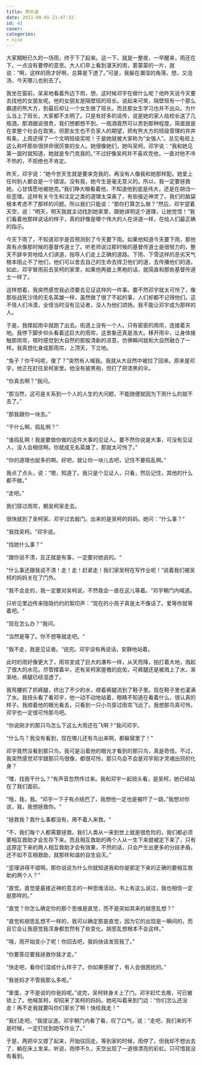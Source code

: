 ```yaml
---
title: 雨中道
date: 2011-08-05 21:47:33
id: 42
cover: 
categories:
- nise
---
```


 大家期盼已久的一场雨，终于下了起来。这一下，就是一整夜，一早醒来，雨还在下，一点没有要停的意思。大人们早上看到漫天的雨，雾蒙蒙的一片，就说：“啊，这样的雨才好啊，总算是下透了。”可是，我躲在潮湿的角落，想，又泡汤，今天哪儿也别去了。

 我坐在窗前，呆呆地看着外边下雨，想，这时候邓宇在做什么呢？他昨天说今天要去找他的女朋友呢。他的女朋友是隔壁班的班长。说起来可笑，隔壁班有一个那么霸道的熊大方，到最后却让一个女生做了班长。而且那女生学习也并不出众。为什么当上了班长，大家都不太明了。只是有好多的谣传，说是她的家人给校长送了几瓶酒，那酒据说很贵，我们想都想不到，一瓶酒竟然可以贵到那种程度，简直就是在拿整个社会在取笑。但那女生也不负家人的期望，把有熊大方的班级管理的井井有条，上周还得了一个文明班级奖呢！于是她就被大家称为“女强人”。总见电视上这么称呼那些很拼命很厉害的女人。她很像她们，她叫吴柯。邓宇说：“我和她见第一面时就知道，她就是专门克我的。”不过好像吴柯并不喜欢克他，一直对他不冷不热的，不拒绝也不肯定。

 昨天，邓宇说：“她今世天生就是要来克我的，再没有人像我和她那样配。她爱上任何别人都会是一个错误。没有我，她今生是毫无意义的。所以，我一定要拯救她，心甘情愿地被她克。”我们睁大眼看着他，不知道他到底是伟大，还是在胡诌一些歪理。这样有关今生和注定之类的道理太深奥了，有些接近神灵了。我们的脑袋根本考虑不了那样的问题。所以我们只能说：“那你打算怎么做？”然后，邓宇望着天空，说：“明天，明天我就主动找到她家里，跟她讲明这个道理，让她觉悟！”我们看着他那样说话的样子，真的好像是哪个伟大的人在讲道一样，在给人们最正确的指示。

 今天下雨了，不知道邓宇是否预测到了今天要下雨。如果他知道今天要下雨，那他真有点像那时候的基督传道士了。听老师说过那时候的基督传道士是很努力的，整天不辞辛劳地给人们讲道，指导人们走上正确的道路。下雨、下雪这样的恶劣天气根本阻止不了他们，他们可以舍去自己的生命去捍卫他们的道，去传播他们的道。如此，邓宇冒雨前去吴柯的家里，如果他再披上黑袍的话，就简直和那些基督传道士一样了。

 这样想着，我突然感觉我必须要去见证这样的一件事。要不然邓宇就太可怜了，像那些战死沙场的无名英雄一样，虽然做了很了不起的事，人们却都不记得他们。这不怪人们冷漠，全怪当时没有见证者，没人为他们颂扬。我不能让邓宇成为那样的人。

 于是，我撑起雨伞就跑了出去。街道上没有一个人，只有密密的雨帘，连接着天地。我停下脚步仰头看着这巨大的雨帘，这景象还真是浩大。移开雨伞，让身体接触那雨帘，顿时感觉到大自然的那股清新的凉意，仿佛瞬间就和大自然融合了一样。我真想化身成那雨帘，上顶天，下立地。

 “兔子？你干吗呢，傻了？”突然有人喊我。我就从大自然中被拉了回来。原来是邓宇，他正在赶往吴柯家里。他没有披黑袍，但打了把漆黑的伞。

 “你真去啊？”我问。

 “那当然，这可是关系到一个人的人生的大问题，不能随便就因为下雨什么的就不去了。”

 “那我跟你一块去。”

 “干什么啊，捣乱啊？”

 “谁捣乱啊！我是要做你做的这件大事的见证人。要不然你说是大事，可没有见证人，没人会相信啊。你就成无名英雄了，那就太可怜了。”

 “你的道理也挺多的啊。好吧，就让你一块儿去吧，记住不要捣乱啊。”

 我点了点头，说：“嗯，知道了。我只是个见证人，只看，然后记住，其他的什么都不做。”

 “走吧。”

 我们穿过雨帘，朝吴柯家走去。

 很快就到了吴柯家。邓宇过去敲门。出来的是吴柯的妈妈。她问：“什么事？“

 “我找吴柯。“邓宇说。

 “找她什么事？“

 “跟你说不清，反正就是有事，一定要对她说的。“

 “什么事还跟我说不清！走！走！赶紧走！我们家吴柯在写作业呢！“说着我们被吴柯的妈妈关在了门外。

 “我不会走的，我一定要对吴柯说，不然我会一直在这儿等着。“邓宇朝门内喊道。

 只听见里边传来隐隐约约的絮叨声：“现在的小孩子真是太不像话了。爱等你就等着吧。“

 “现在怎么办？“我问。

 “当然是等了。你不想等就走吧。“

 “我不走，我是见证者。“说完。邓宇没有再说话，安静地站着。

 此时的雨好像更大了，雨帘变成了巨大的瀑布一样，从天而降，拍打着大地，溅起了很大的水花。尽管撑着伞，还有吴柯家屋檐的庇佑，可裤腿还是被溅上了水，渐渐地，裤腿已经湿透了。

 我弯腰抓了抓裤腿，挤出了不少的水，顺着裤腿流到了鞋子里。现在鞋子里也灌满了水。我扭头看了看邓宇，他一动不动地站着，眼睛不知道在看着什么，很认真的样子。我顺着他的眼光看去，只看到一只小鸟穿过雨帘飞远了。我想那鸟真可怜，邓宇也一定很可怜那鸟吧。

 “你说刚才的那只鸟怎么下这么大雨还在飞啊？”我问邓宇。

 “什么鸟？我没有看到，现在哪儿还有鸟出来啊，都躲窝里了！”

 邓宇竟然没看到那只鸟，我可是沿着他的眼光才看到的那只鸟，真是奇怪。不过，我突然感觉邓宇跟那只鸟很像，都很可怜，那只鸟会不会是邓宇刚才灵魂出窍的化身？

 “嘿，找我干什么？“有声音忽然传过来。我和邓宇一起扭头看，是吴柯，她已经站在了我们面前。

 “哦，我，我。“邓宇一下子有点结巴了，我想他一定也是被吓了一跳，”我想对你说，我，我想拯救你。“

 “拯救我？我什么事都没有，用不着人来救。“

 “不，我们每个人都需要拯救。我们人类从一来到世上就是很危险的，我们都必须要相互救助才会生存下来。而且相互救助的两个人从一生下来就被定下来了，只有这原定下来的两人相互救助才会有效果，不然的话，只会产生出更多的分歧矛盾，还不如不互相救助，就那样和谐的自生自灭。”

 “歪理讲得不错啊。那你说说为什么你就知道我和你是那定下来的正确的要相互救助的两个人？”

 “直觉。直觉是最接近神的意志的一种思维活动，书上有这么说过，我也相信一定是那样的。”

 “直觉？你怎么确定你的那个思维是直觉，而不是突如其来的胡思乱想？”

 “直觉和胡思乱想不一样的，我可以确定那是直觉，因为它的出现是一瞬间的，而且它会让我感觉我浑身都忽然有了些变化。胡思乱想根本不会这样。”

 “哦，雨开始变小了呢！你回去吧，我妈快该发现我了。”

 “你要答应要我拯救你我才走。”

 “快走吧，看你们湿成什么样子了。你如果感冒了，有人会很困扰的。”

 “我爸妈才不管我那么多呢。”

 “笨蛋，才不是说的你爸妈呢。”说完，吴柯转身关上了门。邓宇赶忙去推，可已被锁上了。他喊吴柯，却招来了吴柯的妈妈。她吼叫着来到门边：“你们怎么还没走！再不走我就要叫你们家长了啊！快给我走！“

 “我们走吧。“我提议道。邓宇朝门内看了看，叹了口气，说：“走吧，我们来的不是时候，一定打扰到她写作业了。”

 于是，两把伞又撑了起来，开始往回走。等到家的时候，雨停了。但我却不想出去了，躺在床上发呆。听说，雨停不久，天空出现了一道很漂亮的彩虹。只可惜我没有看到。

